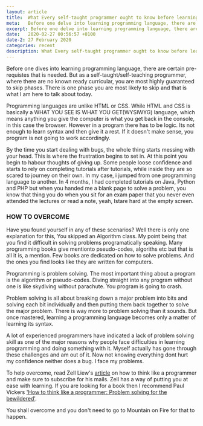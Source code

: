 ```yaml
---
layout: article
title:  What Every self-taught programmer ought to know before learning to code 
meta:   Before one delve into learning programming language, there are certain pre-requistes that is needed. But as a self-taught/self-teaching programmer, where there are know ready curricular, you are most highly guaranteed to skip phases
excerpt: Before one delve into learning programming language, there are certain pre-requistes that is needed. But as a self-taught/self-teaching programmer, where there are know ready curricular, you are most highly guaranteed to skip phases
date:   2020-02-27 00:56:57 +0100
date-2: 27 February 2020
categories: recent
description: What Every self-taught programmer ought to know before learning to code 
---
```

Before one dives into learning programming language, there are certain pre-requistes that is needed. But as a self-taught/self-teaching programmer, where there are no known ready curricular, you are most highly guaranteed to skip phases. There is one phase you are most likely to skip and that is what I am here to talk about today.

Programming languages are unlike HTML or CSS. While HTML and CSS  is basically a WHAT YOU SEE IS WHAT YOU GET(WYSIWYG) language, which means anything you give the computer is what you get back in the console, in this case the browser. However in a program there has to be logic. Its not enough to learn syntax and then give it a rest. If it doesn't make sense, you program is not going to work accordingly. 

By the time you start dealing with bugs, the whole thing starts messing with your head. This is where the frustration begins to set in. At this point you begin to habour thoughts of giving up. Some people loose confidence and starts to rely on completing tutorials after tutorials, while inside they are so scared to journey on their own. In my case, i jumped from one programming language to another. In 4 months, I had completed tutorials on Java, Python and PHP but when you handed me a blank page to solve a problem, you know that thing you do when you sit for an exam paper that you never even attended the lectures or read a note, yeah, Istare hard at the empty screen.

### HOW TO OVERCOME 
Have you found yourself in any of these scenarios? Well there is only one explanation for this, You skipped an Algorithm class. My point being that you find it difficult in solving problems programatically speaking. Many programming books give mentionto pseudo-codes, algoriths etc but that is all it is, a mention. Few books are dedicated on how to solve problems. And the ones you find looks like they are written for computers.

Programming is problem solving. The most important thing about a program is the algorithm or pseudo-codes. Diving straight into any program without one is like skydiving without parachute. You program is going to crash.

Problem solving is all about breaking down a major problem into bits and solving each bit individually and then putting them back together to solve the major problem. There is way more to problem solving than it sounds. But once mastered, learning a programming language becomes only a matter of learning its syntax.

A lot of experienced programmers have indicated a lack of problem solving skill as one of the major reasons why people face difficulties in learning programming and doing something with it. Myself actually has gone through these challenges and am out of it. Now not knowing everything dont hurt my confidence neither does a bug. I face my problems.

To help overcome, read Zell Liew's [article](https://zellwk.com/blog/think) on how to think like a programmer and make sure to subscribe for his mails. Zell has a way of putting you at ease with learning. If you are looking for a book then I recommend Paul Vickers ['How to think  like a programmer: Problem solving for the bewildered'](https://amazon.com/How-to-think-like-a-programmer-Bewildered/dp/1408065827).


You shall overcome and you don't need to go to Mountain on Fire for that to happen.